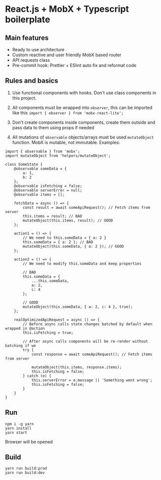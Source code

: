 # React.js + MobX + Typescript boilerplate

## Main features

-   Ready to use architecture
-   Custom reactive and user friendly MobX based router
-   API requests class
-   Pre-commit hook: Prettier + ESlint auto fix and reformat code

## Rules and basics

1. Use functional components with hooks. Don't use class components in this project.

2. All components must be wrapped into `observer`, this can be imported like this `import { observer } from 'mobx-react-lite';`

3. Don't create components inside components, create them outside and pass data to them using props if needed

4. All mutations of `observable` objects/arrays must be used `mutateObject` function. MobX is mutable, not immutable. Examples:

```
import { observable } from 'mobx';
import mutateObject from 'helpers/mutateObject';

class SomeState {
    @observable someData = {
        a: 1,
        b: 2
    };
    @observable isFetching = false;
    @observable serverError = null;
    @observable items = [];

    fetchData = async () => {
        const result = await someApiRequest(); // Fetch items from server
        this.items = result; // BAD
        mutateObject(this.items, result); // GOOD
    };

    action1 = () => {
        // We need to this.someData = { a: 2 }
        this.someData = { a: 2 }; // BAD
        mutateObject(this.someData, { a: 2 }); // GOOD
    };

    action2 = () => {
        // We need to modify this.someData and keep properties

        // BAD
        this.someData = {
            ...this.someData,
            a: 2,
            c: 4
        };

        // GOOD
        mutateObject(this.someData, { a: 2, c: 4 }, true);
    };

    realOptimizedApiRequest = async () => {
        // Before async calls state changes batched by default when wrapped in @action
        this.isFetching = true;

        // After async calls components will be re-render without batching if we
        try {
            const response = await someApiRequest(); // Fetch items from server

            mutateObject(this.items, response.items);
            this.isFetching = false;
        } catch (e) {
            this.serverError = e.message || 'Something went wrong';
            this.isFetching = false;
        }
    }
}
```

## Run

```
npm i -g yarn
yarn install
yarn start
```

Browser will be opened

## Build

```
yarn run build:prod
yarn run build:dev
```
